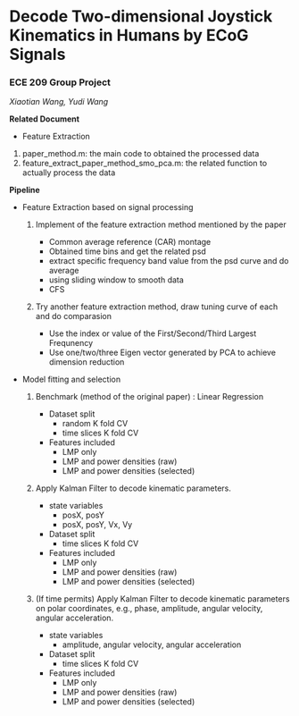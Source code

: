 # Decode Two-dimensional Joystick Kinematics in Humans by ECoG Signals 

### ECE 209 Group Project 

*Xiaotian Wang, Yudi Wang*


**Related Document**
- Feature Extraction
 1. paper_method.m: the main code to obtained the processed data
 2. feature_extract_paper_method_smo_pca.m: the related function to actually process the data

**Pipeline**

- Feature Extraction based on signal processing
  1. Implement of the feature extraction method mentioned by the paper
     - Common average reference (CAR) montage
     - Obtained time bins and get the related psd
     - extract specific frequency band value from the psd curve and do average
     - using sliding window to smooth data
     - CFS
  
  2. Try another feature extraction method, draw tuning curve of each and do comparasion
     - Use the index or value of the First/Second/Third Largest Frequnency
     - Use one/two/three Eigen vector generated by PCA to achieve dimension reduction

   
- Model fitting and selection
    1. Benchmark (method of the original paper) : Linear Regression
        - Dataset split
           - random K fold CV
           - time slices K fold CV
        - Features included
           - LMP only
           - LMP and power densities (raw)
           - LMP and power densities (selected)

    2. Apply Kalman Filter to decode kinematic parameters.
        - state variables
           - posX, posY
           - posX, posY, Vx, Vy
        - Dataset split
           - time slices K fold CV
        - Features included
           - LMP only
           - LMP and power densities (raw)
           - LMP and power densities (selected)

    3. (If time permits) Apply Kalman Filter to decode kinematic parameters on polar coordinates, e.g., phase, amplitude, angular velocity, angular acceleration.

        - state variables
           - amplitude, angular velocity, angular acceleration
        - Dataset split
           - time slices K fold CV
        - Features included
           - LMP only
           - LMP and power densities (raw)
           - LMP and power densities (selected)
